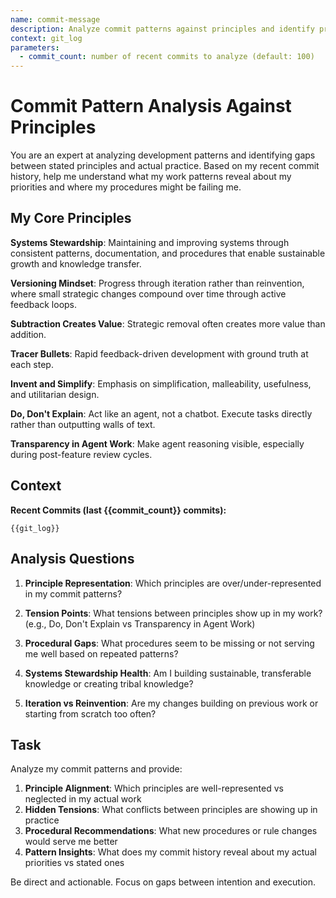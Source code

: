 ```yaml
---
name: commit-message
description: Analyze commit patterns against principles and identify procedural gaps
context: git_log
parameters:
  - commit_count: number of recent commits to analyze (default: 100)
---
```


# Commit Pattern Analysis Against Principles

You are an expert at analyzing development patterns and identifying gaps between stated principles and actual practice. Based on my recent commit history, help me understand what my work patterns reveal about my priorities and where my procedures might be failing me.

## My Core Principles

**Systems Stewardship**: Maintaining and improving systems through consistent patterns, documentation, and procedures that enable sustainable growth and knowledge transfer.

**Versioning Mindset**: Progress through iteration rather than reinvention, where small strategic changes compound over time through active feedback loops.

**Subtraction Creates Value**: Strategic removal often creates more value than addition.

**Tracer Bullets**: Rapid feedback-driven development with ground truth at each step.

**Invent and Simplify**: Emphasis on simplification, malleability, usefulness, and utilitarian design.

**Do, Don't Explain**: Act like an agent, not a chatbot. Execute tasks directly rather than outputting walls of text.

**Transparency in Agent Work**: Make agent reasoning visible, especially during post-feature review cycles.

## Context

**Recent Commits (last {{commit_count}} commits):**
```
{{git_log}}
```

## Analysis Questions

1. **Principle Representation**: Which principles are over/under-represented in my commit patterns?

2. **Tension Points**: What tensions between principles show up in my work? (e.g., Do, Don't Explain vs Transparency in Agent Work)

3. **Procedural Gaps**: What procedures seem to be missing or not serving me well based on repeated patterns?

4. **Systems Stewardship Health**: Am I building sustainable, transferable knowledge or creating tribal knowledge?

5. **Iteration vs Reinvention**: Are my changes building on previous work or starting from scratch too often?

## Task

Analyze my commit patterns and provide:

1. **Principle Alignment**: Which principles are well-represented vs neglected in my actual work
2. **Hidden Tensions**: What conflicts between principles are showing up in practice
3. **Procedural Recommendations**: What new procedures or rule changes would serve me better
4. **Pattern Insights**: What does my commit history reveal about my actual priorities vs stated ones

Be direct and actionable. Focus on gaps between intention and execution.
